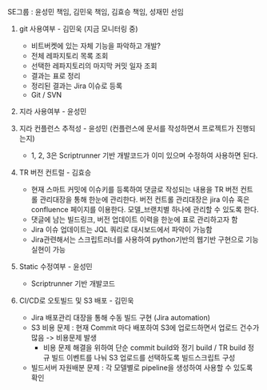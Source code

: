 SE그룹 : 윤성민 책임, 김민욱 책임, 김효승 책임, 성재민 선임

1. git 사용여부 - 김민욱 (지금 모니터링 중)
	- 비트버켓에 있는 자체 기능을 파악하고 개발?
	- 전체 레파지토리 목록 조회
	- 선택한 레파지토리의 마지막 커밋 일자 조회
	- 결과는 표로 정리
	- 정리된 결과는 Jira 이슈로 등록
	- Git / SVN 

2. 지라 사용여부 - 윤성민
3. 지라 컨플런스 추적성 - 윤성민 (컨플런스에 문서를 작성하면서 프로젝트가 진행되는지)
	- 1, 2, 3은 Scriptrunner 기반 개발코드가 이미 있으며 수정하여 사용하면 된다.
4. TR 버전 컨트럴 - 김효승
	- 현재 스마트 커밋에 이슈키를 등록하여 댓글로 작성되는 내용을 TR 버전 컨트롤 관리대장을 통해 한눈에 관리한다. 버전 컨트롤 관리대장은 jira 이슈 혹은 confluence 페이지를 이용한다. 모델_브랜치별 하나에 관리할 수 있도록 한다.
	- 댓글에 남는 빌드링크, 버전 업데이트 이력을 한눈에 표로 관리하고자 함
	- Jira 이슈 업데이트는 JQL 쿼리로 대시보드에서 파악이 가능함
	- Jira관련해서는 스크립트러너를 사용하여 python기반의 웹기반 구현으로 기능실현이 가능
5. Static 수정여부 - 윤성민
	- Scriptrunner 기반 개발코드
6. CI/CD로 오토빌드 및 S3 배포 - 김민욱
	- Jira 배포관리 대장을 통해 수동 빌드 구현 (Jira automation)
	- S3 비용 문제 : 현재 Commit 마다 배포하여 S3에 업로드하면서 업로드 건수가 많음 -> 비용문제 발생
		- 비용 문제 해결을 위하여 단순 commit build와 정기 build / TR build 정규 빌드 이벤트를 나눠 S3 업로드를 선택하도록 빌드스크립트 구성
	- 빌드서버 자원배분 문제 : 각 모델별로 pipeline을 생성하여 사용할 수 있도록 확인